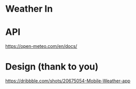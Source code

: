 # Weather In


# API
https://open-meteo.com/en/docs/

# Design (thank to you)
https://dribbble.com/shots/20675054-Mobile-Weather-app

